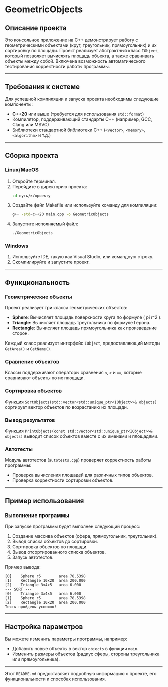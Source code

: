 # GeometricObjects

## Описание проекта
Это консольное приложение на C++ демонстрирует работу с геометрическими объектами (круг, треугольник, прямоугольник) и их сортировку по площади. Проект реализует абстрактный класс `IObject`, который позволяет вычислять площадь объекта, а также сравнивать объекты между собой. Включена возможность автоматического тестирования корректности работы программы.

---

## Требования к системе
Для успешной компиляции и запуска проекта необходимы следующие компоненты:
- **C++20** или выше (требуется для использования `std::format`)
- Компилятор, поддерживающий стандарты C++ (например, GCC, Clang или MSVC)
- Библиотеки стандартной библиотеки C++ (`<vector>`, `<memory>`, `<algorithm>` и т.д.)

---

## Сборка проекта

### Linux/MacOS
1. Откройте терминал.
2. Перейдите в директорию проекта:
   ```bash
   cd путь/к/проекту
   ```
3. Создайте файл Makefile или используйте команду для компиляции:
   ```bash
   g++ -std=c++20 main.cpp -o GeometricObjects
   ```
4. Запустите исполняемый файл:
   ```bash
   ./GeometricObjects
   ```

### Windows
1. Используйте IDE, такую как Visual Studio, или командную строку.
2. Скомпилируйте и запустите проект.

---

## Функциональность

### Геометрические объекты
Проект реализует три класса геометрических объектов:
- **Sphere**: Вычисляет площадь поверхности круга по формуле \( pi r^2 \).
- **Triangle**: Вычисляет площадь треугольника по формуле Герона.
- **Rectangle**: Вычисляет площадь прямоугольника как произведение сторон.

Каждый класс реализует интерфейс `IObject`, предоставляющий методы `GetArea()` и `GetName()`.

### Сравнение объектов
Классы поддерживают операторы сравнения `<`, `>` и `==`, которые сравнивают объекты по их площади.

### Сортировка объектов
Функция `SortObjects(std::vector<std::unique_ptr<IObject>>& objects)` сортирует вектор объектов по возрастанию их площади.

### Вывод результатов
Функция `PrintObjects(const std::vector<std::unique_ptr<IObject>>& objects)` выводит список объектов вместе с их именами и площадями.

### Автотесты
Модуль автотестов (`autotests.cpp`) проверяет корректность работы программы:
- Проверка вычисления площадей для различных типов объектов.
- Проверка корректности сортировки объектов.

---

## Пример использования

### Выполнение программы
При запуске программы будет выполнен следующий процесс:
1. Создание массива объектов (сфера, прямоугольник, треугольник).
2. Вывод списка объектов до сортировки.
3. Сортировка объектов по площади.
4. Вывод отсортированного списка объектов.
5. Запуск автотестов.

Пример вывода:
```
[0]    Sphere r5        area 78.5398
[1]    Rectangle 10x20  area 200.000
[2]    Triangle 3x4x5   area 6.000
--- SORT ---
[0]    Triangle 3x4x5   area 6.000
[1]    Sphere r5        area 78.5398
[2]    Rectangle 10x20  area 200.000
Тесты пройдены успешно!
```

---

## Настройка параметров
Вы можете изменить параметры программы, например:
- Добавить новые объекты в вектор `objects` в функции `main`.
- Изменить размеры объектов (радиус сферы, стороны треугольника или прямоугольника).

--- 

Этот `README.md` предоставляет подробную информацию о проекте, его функциональности и способах использования.
